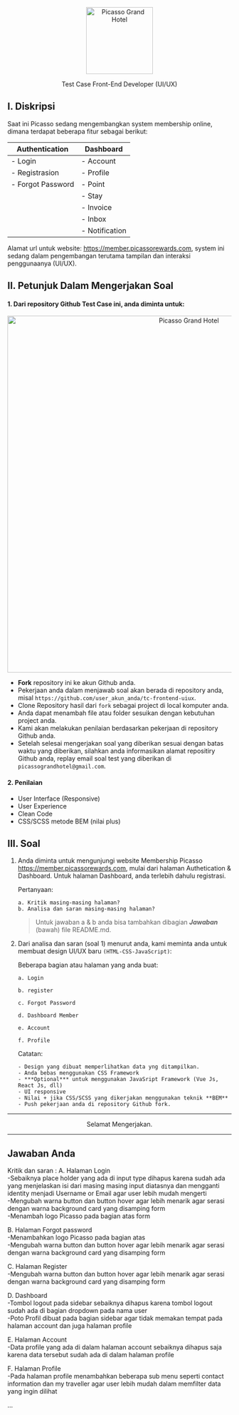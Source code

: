 <p align="center">
<img src="./_doc/img/picasso.png" width="150" alt="Picasso Grand Hotel" />
</p>
<p align="center">Test Case Front-End Developer (UI/UX)</p>

## I. Diskripsi

Saat ini Picasso sedang mengembangkan system membership online, dimana terdapat beberapa fitur sebagai berikut:

| Authentication    | Dashboard      |
| ----------------- | -------------- |
| - Login           | - Account      |
| - Registrasion    | - Profile      |
| - Forgot Password | - Point        |
|                   | - Stay         |
|                   | - Invoice      |
|                   | - Inbox        |
|                   | - Notification |

Alamat url untuk website: https://member.picassorewards.com, system ini sedang dalam pengembangan terutama tampilan dan interaksi penggunaanya (UI/UX).

## II. Petunjuk Dalam Mengerjakan Soal

#### 1. Dari repository Github Test Case ini, anda diminta untuk:

<p align="center">
<img src="./_doc/img/repo-fork.png" width="800" alt="Picasso Grand Hotel" />
</p>

- **Fork** repository ini ke akun Github anda.
- Pekerjaan anda dalam menjawab soal akan berada di repository anda, misal `https://github.com/user_akun_anda/tc-frontend-uiux`.
- Clone Repository hasil dari `fork` sebagai project di local komputer anda.
- Anda dapat menambah file atau folder sesuikan dengan kebutuhan project anda.
- Kami akan melakukan penilaian berdasarkan pekerjaan di repository Github anda.
- Setelah selesai mengerjakan soal yang diberikan sesuai dengan batas waktu yang diberikan, silahkan anda informasikan alamat repositiry Github anda, replay email soal test yang diberikan di `picassograndhotel@gmail.com`.

#### 2. Penilaian

- User Interface (Responsive)
- User Experience
- Clean Code
- CSS/SCSS metode BEM (nilai plus)

## III. Soal

1.  Anda diminta untuk mengunjungi website Membership Picasso https://member.picassorewards.com, mulai dari halaman Authetication & Dashboard. Untuk halaman Dashboard, anda terlebih dahulu registrasi.

    Pertanyaan:

        a. Kritik masing-masing halaman?
        b. Analisa dan saran masing-masing halaman?

    > Untuk jawaban a & b anda bisa tambahkan dibagian **_Jawaban_** (bawah) file README.md.

2.  Dari analisa dan saran (soal 1) menurut anda,
    kami meminta anda untuk membuat design UI/UX baru `(HTML-CSS-JavaScript)`:

    Beberapa bagian atau halaman yang anda buat:

        a. Login

        b. register

        c. Forgot Password

        d. Dashboard Member

        e. Account

        f. Profile

    Catatan:

        - Design yang dibuat memperlihatkan data yng ditampilkan.
        - Anda bebas menggunakan CSS Framework
        - ***Optional*** untuk menggunakan JavaSript Framework (Vue Js, React Js, dll)
        - UI responsive
        - Nilai + jika CSS/SCSS yang dikerjakan menggunakan teknik **BEM**
        - Push pekerjaan anda di repository Github fork.

---

<p align="center">Selamat Mengerjakan.</p>

---

## Jawaban Anda

Kritik dan saran :
A. Halaman Login<br>
-Sebaiknya place holder yang ada di input type dihapus karena sudah ada yang menjelaskan isi dari masing masing input diatasnya dan mengganti identity menjadi Username or Email agar user lebih mudah mengerti<br>
-Mengubah warna button dan button hover agar lebih menarik agar serasi dengan warna background card yang disamping form<br>
-Menambah logo Picasso pada bagian atas form<br>

B. Halaman Forgot password<br>
-Menambahkan logo Picasso pada bagian atas<br>
-Mengubah warna button dan button hover agar lebih menarik agar serasi dengan warna background card yang disamping form<br>

C. Halaman Register<br>
-Mengubah warna button dan button hover agar lebih menarik agar serasi dengan warna background card yang disamping form<br>

D. Dashboard<br>
-Tombol logout pada sidebar sebaiknya dihapus karena tombol logout sudah ada di bagian dropdown pada nama user<br>
-Poto Profil dibuat pada bagian sidebar agar tidak memakan tempat pada halaman account dan juga halaman profile<br>

E. Halaman Account<br>
-Data profile yang ada di dalam halaman account sebaiknya dihapus saja karena data tersebut sudah ada di dalam halaman profile<br>

F. Halaman Profile<br>
-Pada halaman profile menambahkan beberapa sub menu seperti contact information dan my traveller agar user lebih mudah dalam memfilter data yang ingin dilihat<br>

...
